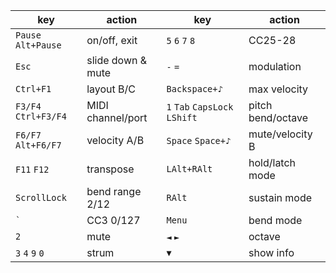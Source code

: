 | key | action | key | action |
|-----|--------|-----|--------|
| `Pause` `Alt+Pause`  | on/off, exit      | `5` `6` `7` `8`               | CC25-28           |
| `Esc`                | slide down & mute | `-` `=`                       | modulation        |
| `Ctrl+F1`            | layout B/C        | `Backspace+♪`                 | max velocity      |
| `F3/F4` `Ctrl+F3/F4` | MIDI channel/port | `1` `Tab` `CapsLock` `LShift` | pitch bend/octave |
| `F6/F7` `Alt+F6/F7`  | velocity A/B      | `Space` `Space+♪`             | mute/velocity B   |
| `F11` `F12`          | transpose         | `LAlt+RAlt`                   | hold/latch mode   |
| `ScrollLock`         | bend range 2/12   | `RAlt`                        | sustain mode      |
| `` ` ``              | CC3 0/127         | `Menu`                        | bend mode         |
| `2`                  | mute              | `◄` `►`                       | octave            |
| `3` `4` `9` `0`      | strum             | `▼`                           | show info         |